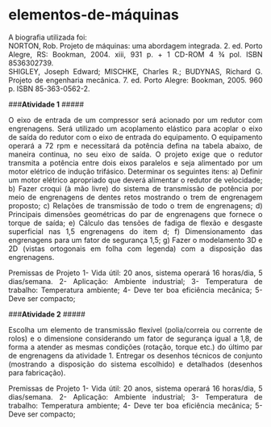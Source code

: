 # elementos-de-máquinas

<div align="justify">A biografia utilizada foi:<br>
NORTON, Rob. Projeto de máquinas: uma abordagem integrada. 2. ed. Porto Alegre, RS: Bookman, 2004. xiii, 931 p. + 1 CD-ROM 4 ¾ pol. ISBN 8536302739.<br> 
SHIGLEY, Joseph Edward; MISCHKE, Charles R.; BUDYNAS, Richard G. Projeto de engenharia mecânica. 7. ed. Porto Alegre: Bookman, 2005. 960 p. ISBN 85-363-0562-2.<br> 

  ###<b>Atividade 1</b> #####

O eixo de entrada de um compressor será acionado por um redutor com engrenagens. Será utilizado um acoplamento elástico para acoplar o eixo de
saída do redutor com o eixo de entrada do equipamento. O equipamento operará a 72 rpm e necessitará da potência defina na tabela abaixo, de maneira
continua, no seu eixo de saída. O projeto exige que o redutor transmita a potência entre dois eixos paralelos e seja alimentado por um motor elétrico de indução trifásico. Determinar os seguintes itens:
a) Definir um motor elétrico apropriado que deverá alimentar o redutor de velocidade;
b) Fazer croqui (à mão livre) do sistema de transmissão de potência por meio de engrenagens de dentes retos mostrando o trem de engrenagem proposto;
c) Relações de transmissão de todo o trem de engrenagens;
d) Principais dimensões geométricas do par de engrenagens que fornece o torque de saída;
e) Cálculo das tensões de fadiga de flexão e desgaste superficial nas 1,5 engrenagens do item d;
f) Dimensionamento das engrenagens para um fator de segurança 1,5;
g) Fazer o modelamento 3D e 2D (vistas ortogonais em folha com legenda) com a disposição das engrenagens.

Premissas de Projeto
1- Vida útil: 20 anos, sistema operará 16 horas/dia, 5 dias/semana.
2- Aplicação: Ambiente industrial;
3- Temperatura de trabalho: Temperatura ambiente;
4- Deve ter boa eficiência mecânica;
5- Deve ser compacto;

  ###<b>Atividade 2</b> #####

Escolha um elemento de transmissão flexível (polia/correia ou corrente de rolos) e o dimensione considerando um fator de segurança igual a 1,8, de forma a
atender as mesmas condições (rotação, torque etc.) do último par de engrenagens da atividade 1. Entregar os desenhos técnicos de conjunto (mostrando a disposição do sistema escolhido) e detalhados (desenhos para fabricação).

Premissas de Projeto
1- Vida útil: 20 anos, sistema operará 16 horas/dia, 5 dias/semana.
2- Aplicação: Ambiente industrial;
3- Temperatura de trabalho: Temperatura ambiente;
4- Deve ter boa eficiência mecânica;
5- Deve ser compacto;


</div>
